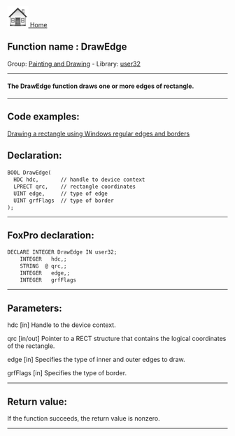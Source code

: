 [<img src="../../images/home.png"> Home ](https://github.com/VFPX/Win32API)  

## Function name : DrawEdge
Group: [Painting and Drawing](../../functions_group.md#Painting_and_Drawing)  -  Library: [user32](../../../libraries.md#user32)  
***  


#### The DrawEdge function draws one or more edges of rectangle.
***  


## Code examples:
[Drawing a rectangle using Windows regular edges and borders](../../samples/sample_256.md)  

## Declaration:
```foxpro  
BOOL DrawEdge(
  HDC hdc,       // handle to device context
  LPRECT qrc,    // rectangle coordinates
  UINT edge,     // type of edge
  UINT grfFlags  // type of border
);  
```  
***  


## FoxPro declaration:
```foxpro  
DECLARE INTEGER DrawEdge IN user32;
	INTEGER   hdc,;
	STRING  @ qrc,;
	INTEGER   edge,;
	INTEGER   grfFlags  
```  
***  


## Parameters:
hdc 
[in] Handle to the device context. 

qrc 
[in/out] Pointer to a RECT structure that contains the logical coordinates of the rectangle. 

edge 
[in] Specifies the type of inner and outer edges to draw. 

grfFlags 
[in] Specifies the type of border. 

  
***  


## Return value:
If the function succeeds, the return value is nonzero.  
***  

